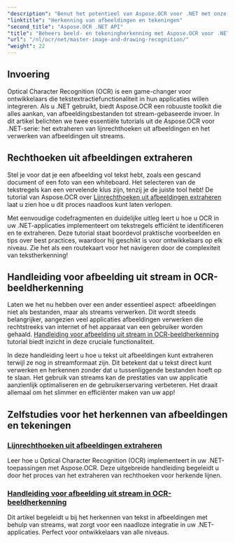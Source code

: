 ```yaml
---
"description": "Benut het potentieel van Aspose.OCR voor .NET met onze tutorials over het herkennen van afbeeldingen en tekeningen. Zo haalt u moeiteloos tekst uit uw toepassingen."
"linktitle": "Herkenning van afbeeldingen en tekeningen"
"second_title": "Aspose.OCR .NET API"
"title": "Beheers beeld- en tekeningherkenning met Aspose.OCR voor .NET"
"url": "/nl/ocr/net/master-image-and-drawing-recognition/"
"weight": 22
---
```


## Invoering

Optical Character Recognition (OCR) is een game-changer voor ontwikkelaars die tekstextractiefunctionaliteit in hun applicaties willen integreren. Als u .NET gebruikt, biedt Aspose.OCR een robuuste toolkit die alles aankan, van afbeeldingsbestanden tot stream-gebaseerde invoer. In dit artikel belichten we twee essentiële tutorials uit de Aspose.OCR voor .NET-serie: het extraheren van lijnrechthoeken uit afbeeldingen en het verwerken van afbeeldingen uit streams. 

## Rechthoeken uit afbeeldingen extraheren

Stel je voor dat je een afbeelding vol tekst hebt, zoals een gescand document of een foto van een whiteboard. Het selecteren van de tekstregels kan een vervelende klus zijn, tenzij je de juiste tool hebt! De tutorial van Aspose.OCR over [Lijnrechthoeken uit afbeeldingen extraheren](./line-rectangles-from-images-recognition/) laat u zien hoe u dit proces naadloos kunt laten verlopen.

Met eenvoudige codefragmenten en duidelijke uitleg leert u hoe u OCR in uw .NET-applicaties implementeert om tekstregels efficiënt te identificeren en te extraheren. Deze tutorial staat boordevol praktische voorbeelden en tips over best practices, waardoor hij geschikt is voor ontwikkelaars op elk niveau. Zie het als een routekaart voor het navigeren door de complexiteit van tekstherkenning!

## Handleiding voor afbeelding uit stream in OCR-beeldherkenning

Laten we het nu hebben over een ander essentieel aspect: afbeeldingen niet als bestanden, maar als streams verwerken. Dit wordt steeds belangrijker, aangezien veel applicaties afbeeldingen verwerken die rechtstreeks van internet of het apparaat van een gebruiker worden gehaald. [Handleiding voor afbeelding uit stream in OCR-beeldherkenning](./guide-to-image-from-stream/) tutorial biedt inzicht in deze cruciale functionaliteit.

In deze handleiding leert u hoe u tekst uit afbeeldingen kunt extraheren terwijl ze nog in streamformaat zijn. Dit betekent dat u tekst direct kunt verwerken en herkennen zonder dat u tussenliggende bestanden hoeft op te slaan. Het gebruik van streams kan de prestaties van uw applicatie aanzienlijk optimaliseren en de gebruikerservaring verbeteren. Het draait allemaal om het slimmer en efficiënter maken van uw app!

## Zelfstudies voor het herkennen van afbeeldingen en tekeningen
### [Lijnrechthoeken uit afbeeldingen extraheren](./line-rectangles-from-images-recognition/)
Leer hoe u Optical Character Recognition (OCR) implementeert in uw .NET-toepassingen met Aspose.OCR. Deze uitgebreide handleiding begeleidt u door het proces van het extraheren van rechthoeken voor herkende lijnen.
### [Handleiding voor afbeelding uit stream in OCR-beeldherkenning](./guide-to-image-from-stream/)
Dit artikel begeleidt u bij het herkennen van tekst in afbeeldingen met behulp van streams, wat zorgt voor een naadloze integratie in uw .NET-applicaties. Perfect voor ontwikkelaars van alle niveaus.